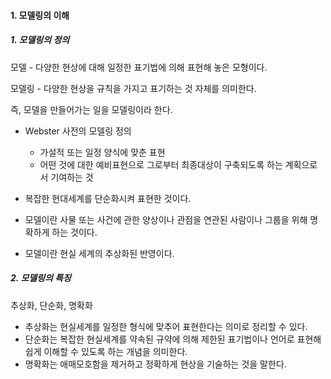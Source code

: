 #### 1. 모델링의 이해



##### 1. 모델링의 정의

모델 - 다양한 현상에 대해 일정한 표기법에 의해 표현해 놓은 모형이다.

모델링 - 다양한 현상을 규칙을 가지고 표기하는 것 자체를 의미한다.

즉, 모델을 만들어가는 일을 모델링이라 한다.



- Webster 사전의 모델링 정의
  - 가설적 또는 일정 양식에 맞춘 표현
  - 어떤 것에 대한 예비표현으로 그로부터 최종대상이 구축되도록 하는 계획으로서 기여하는 것

- 복잡한 현대세계를 단순화시켜 표현한 것이다.
- 모델이란 사물 또는 사건에 관한 양상이나 관점을 연관된 사람이나 그룹을 위해 명확하게 하는 것이다.
- 모델이란 현실 세계의 추상화된 반영이다.



##### 2. 모델링의 특징

추상화, 단순화, 명확화

- 추상화는 현실세계를 일정한 형식에 맞추어 표현한다는 의미로 정리할 수 있다.
- 단순화는 복잡한 현실세계를 약속된 규약에 의해 제한된 표기법이나 언어로 표현해 쉽게 이해할 수 있도록 하는 개념을 의미한다.
- 명확화는 애매모호함을 제거하고 정확하게 현상을 기술하는 것을 말한다.

